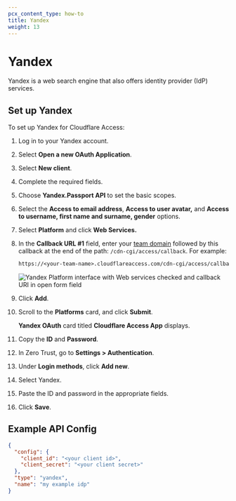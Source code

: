 ```yaml
---
pcx_content_type: how-to
title: Yandex
weight: 13
---
```


# Yandex

Yandex is a web search engine that also offers identity provider (IdP) services.

## Set up Yandex

To set up Yandex for Cloudflare Access:

1.  Log in to your Yandex account.

1.  Select **Open a new OAuth Application**.

1.  Select **New client**.

1.  Complete the required fields.

1.  Choose **Yandex.Passport API** to set the basic scopes.

1.  Select the **Access to email address**, **Access to user avatar,** and **Access to username, first name and surname, gender** options.

1.  Select **Platform** and click **Web Services.**

1.  In the **Callback URL #1** field, enter your [team domain](/cloudflare-one/glossary/#team-domain) followed by this callback at the end of the path: `/cdn-cgi/access/callback`. For example:

    ```txt
    https://<your-team-name>.cloudflareaccess.com/cdn-cgi/access/callback
    ```

    ![Yandex Platform interface with Web services checked and callback URI in open form field](/images/cloudflare-one/identity/yandex/yandex-3.png)

1.  Click **Add**.

1.  Scroll to the **Platforms** card, and click **Submit**.

    **Yandex OAuth** card titled **Cloudflare Access App** displays.

1.  Copy the **ID** and **Password**.

1.  In Zero Trust, go to **Settings > Authentication**.

1.  Under **Login methods**, click **Add new**.

1.  Select Yandex.

1.  Paste the ID and password in the appropriate fields.

1.  Click **Save**.

## Example API Config

```json
{
  "config": {
    "client_id": "<your client id>",
    "client_secret": "<your client secret>"
  },
  "type": "yandex",
  "name": "my example idp"
}
```
